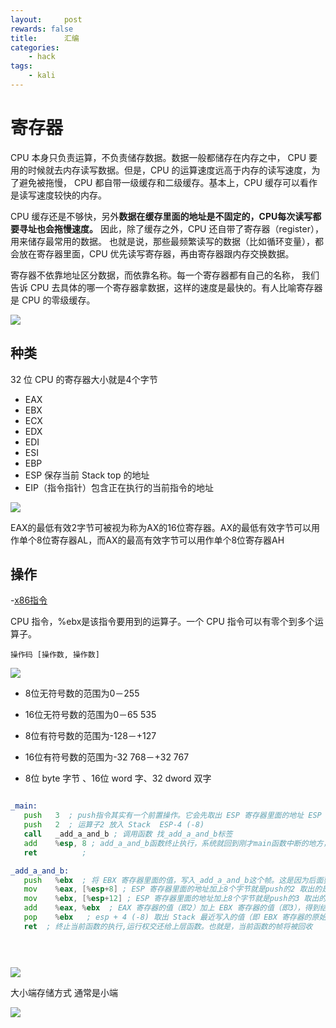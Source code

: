 ```yaml
---
layout:     post
rewards: false
title:      汇编
categories:
    - hack
tags:
    - kali
---
```


# 寄存器

CPU 本身只负责运算，不负责储存数据。数据一般都储存在内存之中，
CPU 要用的时候就去内存读写数据。但是，CPU 的运算速度远高于内存的读写速度，为了避免被拖慢，
CPU 都自带一级缓存和二级缓存。基本上，CPU 缓存可以看作是读写速度较快的内存。

CPU 缓存还是不够快，另外**数据在缓存里面的地址是不固定的，CPU每次读写都要寻址也会拖慢速度。**
因此，除了缓存之外，CPU
还自带了寄存器（register），用来储存最常用的数据。 也就是说，那些最频繁读写的数据（比如循环变量），都会放在寄存器里面，CPU
优先读写寄存器，再由寄存器跟内存交换数据。

寄存器不依靠地址区分数据，而依靠名称。每一个寄存器都有自己的名称，
我们告诉 CPU 去具体的哪一个寄存器拿数据，这样的速度是最快的。有人比喻寄存器是 CPU 的零级缓存。

![](https://tva1.sinaimg.cn/large/006tNbRwgy1gb9v4b9ukaj30hc07ot8o.jpg)

## 种类

32 位 CPU 的寄存器大小就是4个字节

- EAX
- EBX
- ECX
- EDX
- EDI
- ESI
- EBP
- ESP 保存当前 Stack top 的地址
- EIP（指令指针）包含正在执行的当前指令的地址

![](https://tva1.sinaimg.cn/large/006tNbRwgy1gb9ym88yutj30uo0muq2y.jpg)

EAX的最低有效2字节可被视为称为AX的16位寄存器。AX的最低有效字节可以用作单个8位寄存器AL，而AX的最高有效字节可以用作单个8位寄存器AH

## 操作


-[x86指令](http://www.cs.virginia.edu/~evans/cs216/guides/x86.html)

CPU 指令，%ebx是该指令要用到的运算子。一个 CPU 指令可以有零个到多个运算子。

`操作码 [操作数, 操作数]`

![](https://tva1.sinaimg.cn/large/006tNbRwgy1gb9x32r7g6j30io0d8aa7.jpg)

- 8位无符号数的范围为0－255
- 16位无符号数的范围为0－65 535
- 8位有符号数的范围为-128－+127
- 16位有符号数的范围为-32 768－+32 767

- 8位 byte 字节 、16位 word 字、32 dword 双字


```asm

_main:
   push   3  ; push指令其实有一个前置操作。它会先取出 ESP 寄存器里面的地址 ESP -4 (-4) （- 高位向低位地址，4 类型是int，占用4个字节）
   push   2  ; 运算子2 放入 Stack  ESP-4 (-8)
   call   _add_a_and_b ; 调用函数 找_add_a_and_b标签
   add    %esp, 8 ; add_a_and_b函数终止执行，系统就回到刚才main函数中断的地方，继续往下执行 , ESP 寄存器里面的地址，手动加上8个字节，再写回 ESP 寄存器。这是因为 ESP 寄存器的是 Stack 的写入开始地址
   ret          ; 

_add_a_and_b:
   push   %ebx  ; 将 EBX 寄存器里面的值，写入_add_a_and_b这个帧。这是因为后面要用到这个寄存器，就先把里面的值取出来，用完后再写回去 ESP-4(-12)
   mov    %eax, [%esp+8] ; ESP 寄存器里面的地址加上8个字节就是push的2 取出的是2，再将2写入 EAX 寄存器。
   mov    %ebx, [%esp+12] ; ESP 寄存器里面的地址加上8个字节就是push的3 取出的是3，将其写入 EBX 寄存器
   add    %eax, %ebx  ; EAX 寄存器的值（即2）加上 EBX 寄存器的值（即3），得到结果5，再将这个结果写入第一个运算子 EAX 寄存器
   pop    %ebx   ; esp + 4 (-8) 取出 Stack 最近写入的值（即 EBX 寄存器的原始值），再将这个值写回 EBX 寄存器（因为加法已经做完了，EBX 寄存器用不到了）
   ret  ; 终止当前函数的执行,运行权交还给上层函数。也就是，当前函数的帧将被回收


   
```

![](https://tva1.sinaimg.cn/large/006tNbRwgy1gb9yeu98aqj31500h4dh5.jpg)


大小端存储方式 通常是小端

![](https://tva1.sinaimg.cn/large/006tNbRwgy1gbaxyt51r8j30qg0ncmxl.jpg)